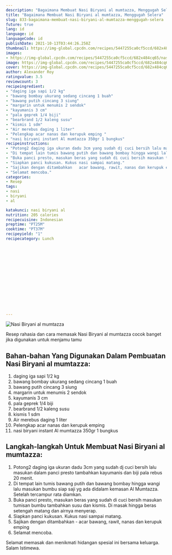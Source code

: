 ```yaml
---
description: "Bagaimana Membuat Nasi Biryani al mumtazza, Menggugah Selera"
title: "Bagaimana Membuat Nasi Biryani al mumtazza, Menggugah Selera"
slug: 833-bagaimana-membuat-nasi-biryani-al-mumtazza-menggugah-selera
future: true
lang: id
language: id
languageCode: id
publishDate: 2021-10-13T03:44:26.258Z 
thumbnail: https://img-global.cpcdn.com/recipes/5447255ca0cf5ccd/682x484cq65/nasi-biryani-al-mumtazza-foto-resep-utama.webp
images:
- https://img-global.cpcdn.com/recipes/5447255ca0cf5ccd/682x484cq65/nasi-biryani-al-mumtazza-foto-resep-utama.webp
image: https://img-global.cpcdn.com/recipes/5447255ca0cf5ccd/682x484cq65/nasi-biryani-al-mumtazza-foto-resep-utama.webp
cover: https://img-global.cpcdn.com/recipes/5447255ca0cf5ccd/682x484cq65/nasi-biryani-al-mumtazza-foto-resep-utama.webp
author: Alexander Roy
ratingvalue: 3.5
reviewcount: 3
recipeingredient:
- "daging iga sapi 1/2 kg"
- "bawang bombay ukurang sedang cincang 1 buah"
- "bawang putih cincang 3 siung"
- "margarin untuk menumis 2 sendok"
- "kayumanis 3 cm"
- "pala geprek 1/4 biji"
- "bearbrand 1/2 kaleng susu"
- "kismis 1 sdm"
- "Air merebus daging 1 liter"
- "Pelengkap acar nanas dan kerupuk emping "
- "nasi biryani instant Al mumtazza 350gr 1 bungkus"
recipeinstructions:
- "Potong2 daging iga ukuran dadu 3cm yang sudah dj cuci bersih lalu masukan dalam panci presto tambahkan kayumanis dan biji pala rebus 20 menit."
- "Di tempat lain tumis bawang putih dan bawang bombay hingga wangi lalu masukan bumbu siap saji yg ada didalam kemasan Al Mumtazza. Setelah tercampur rata diamkan."
- "Buka panci presto, masukan beras yang sudah di cuci bersih masukan tumisan bumbu tambahkan susu dan kismis. Di masak hingga beras setengah matang dan airnya menyerap."
- "Siapkan panci kukusan. Kukus nasi sampai matang."
- "Sajikan dengan ditambahkan   acar bawang, rawit, nanas dan kerupuk emping"
- "Selamat mencoba."
categories:
- Resep
tags:
- nasi
- biryani
- al

katakunci: nasi biryani al 
nutrition: 205 calories
recipecuisine: Indonesian
preptime: "PT25M"
cooktime: "PT37M"
recipeyield: "1"
recipecategory: Lunch


     
    
    
    
    
    
    
    
    
    
    
      
    
---
```



![Nasi Biryani al mumtazza](https://img-global.cpcdn.com/recipes/5447255ca0cf5ccd/682x484cq65/nasi-biryani-al-mumtazza-foto-resep-utama.webp)

Resep rahasia dan cara memasak  Nasi Biryani al mumtazza cocok banget jika digunakan untuk menjamu tamu

<!--inarticleads1-->

## Bahan-bahan Yang Digunakan Dalam Pembuatan Nasi Biryani al mumtazza:

1. daging iga sapi 1/2 kg
1. bawang bombay ukurang sedang cincang 1 buah
1. bawang putih cincang 3 siung
1. margarin untuk menumis 2 sendok
1. kayumanis 3 cm
1. pala geprek 1/4 biji
1. bearbrand 1/2 kaleng susu
1. kismis 1 sdm
1. Air merebus daging 1 liter
1. Pelengkap acar nanas dan kerupuk emping 
1. nasi biryani instant Al mumtazza 350gr 1 bungkus



<!--inarticleads2-->

## Langkah-langkah Untuk Membuat Nasi Biryani al mumtazza:

1. Potong2 daging iga ukuran dadu 3cm yang sudah dj cuci bersih lalu masukan dalam panci presto tambahkan kayumanis dan biji pala rebus 20 menit.
1. Di tempat lain tumis bawang putih dan bawang bombay hingga wangi lalu masukan bumbu siap saji yg ada didalam kemasan Al Mumtazza. Setelah tercampur rata diamkan.
1. Buka panci presto, masukan beras yang sudah di cuci bersih masukan tumisan bumbu tambahkan susu dan kismis. Di masak hingga beras setengah matang dan airnya menyerap.
1. Siapkan panci kukusan. Kukus nasi sampai matang.
1. Sajikan dengan ditambahkan  -  acar bawang, rawit, nanas dan kerupuk emping
1. Selamat mencoba.




Selamat memasak dan menikmati hidangan spesial ini bersama keluarga. Salam Istimewa.

